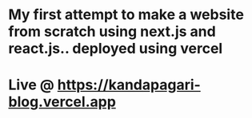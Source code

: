 # My first attempt to make a website from scratch using next.js and react.js.. deployed using vercel

# Live @ https://kandapagari-blog.vercel.app
